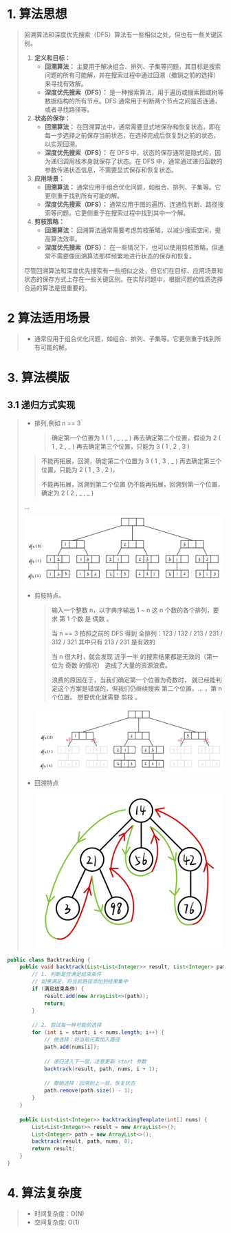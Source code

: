 # 1. 算法思想

> 回溯算法和深度优先搜索（DFS）算法有一些相似之处，但也有一些关键区别。
>
> 1. **定义和目标：**
>    - **回溯算法：** 主要用于解决组合、排列、子集等问题，其目标是搜索问题的所有可能解，并在搜索过程中通过回溯（撤销之前的选择）来寻找有效解。
>    - **深度优先搜索（DFS）：** 是一种搜索算法，用于遍历或搜索图或树等数据结构的所有节点。DFS 通常用于判断两个节点之间是否连通，或者寻找路径等。
> 2. **状态的保存：**
>    - **回溯算法：** 在回溯算法中，通常需要显式地保存和恢复状态，即在每一步选择之前保存当前状态，在选择完成后恢复到之前的状态，以实现回溯。
>    - **深度优先搜索（DFS）：** 在 DFS 中，状态的保存通常是隐式的，因为递归调用栈本身就保存了状态。在 DFS 中，通常通过递归函数的参数传递状态信息，不需要显式保存和恢复状态。
> 3. **应用场景：**
>    - **回溯算法：** 通常应用于组合优化问题，如组合、排列、子集等。它更侧重于找到所有可能的解。
>    - **深度优先搜索（DFS）：** 通常应用于图的遍历、连通性判断、路径搜索等问题。它更侧重于在搜索过程中找到其中一个解。
> 4. **剪枝策略：**
>    - **回溯算法：** 回溯算法通常需要考虑剪枝策略，以减少搜索空间，提高算法效率。
>    - **深度优先搜索（DFS）：** 在一些情况下，也可以使用剪枝策略，但通常不需要像回溯算法那样频繁地进行状态的保存和恢复。
>
> 尽管回溯算法和深度优先搜索有一些相似之处，但它们在目标、应用场景和状态的保存方式上存在一些关键区别。在实际问题中，根据问题的性质选择合适的算法是很重要的。

# 2 算法适用场景

> - 通常应用于组合优化问题，如组合、排列、子集等。它更侧重于找到所有可能的解。

# 3. 算法模版

## 3.1 递归方式实现

> - 排列,例如 n == 3
>
>   > 确定第一个位置为 1 ( 1 , _ , _ )
>   > 再去确定第二个位置，假设为 2 ( 1 , 2 , _ )
>   > 再去确定第三个位置，只能为 3 ( 1 , 2 , 3 )
> >
>   > 不能再拓展，回溯，确定第二个位置为 3 ( 1 , 3 , _ )
>   > 再去确定第三个位置，只能为 2 ( 1 , 3 , 2 )，
> >
>   > 不能再拓展，回溯到第二个位置
>   > 仍不能再拓展，回溯到第一个位置，确定为 2 ( 2 , _ , _ )
>
>   …
>
>   ![1](Back_Tracking.assets/1.jpeg)
>
> - 剪枝特点。
>
>   > 输入一个整数 n，以字典序输出 1 ~ n 这 n 个数的各个排列，要求 第 1 个数 是 偶数 。
>   >
>   > 当 n == 3
>   > 按照之前的 DFS 得到 全排列：123 / 132 / 213 / 231 / 312 / 321
>   > 其中只有 213 / 231 是有效的
>   >
>   > 当 n 很大时，就会发现 近乎一半 的搜索结果都是无效的（第一位为 奇数 的情况）
>   > 造成了大量的资源浪费。
>   >
>   > 浪费的原因在于，当我们确定第一个位置为奇数时，
>   > 就已经能判定这个方案是错误的，但我们仍继续搜索 第二个位置，… ，第 n 个位置。
>   > 想要优化就需要 剪枝 。
>
>   ![DFS6.png](Back_Tracking.assets/2.png)
>
> - 回溯特点
>
>   ![DFS4.png](Back_Tracking.assets/3.jpeg)
>
> 

~~~java
public class Backtracking {
    public void backtrack(List<List<Integer>> result, List<Integer> path, int[] nums, int start) {
        // 1. 判断是否满足结束条件
        // 如果满足，将当前路径添加到结果集中
        if (满足结束条件) {
            result.add(new ArrayList<>(path));
            return;
        }

        // 2. 尝试每一种可能的选择
        for (int i = start; i < nums.length; i++) {
            // 做选择：将当前元素加入路径
            path.add(nums[i]);

            // 递归进入下一层，注意更新 start 参数
            backtrack(result, path, nums, i + 1);

            // 撤销选择：回溯到上一层，恢复状态
            path.remove(path.size() - 1);
        }
    }

    public List<List<Integer>> backtrackingTemplate(int[] nums) {
        List<List<Integer>> result = new ArrayList<>();
        List<Integer> path = new ArrayList<>();
        backtrack(result, path, nums, 0);
        return result;
    }
}
~~~



# 4. 算法复杂度

> - 时间复杂度：O(N)
> - 空间复杂度: O(1)


